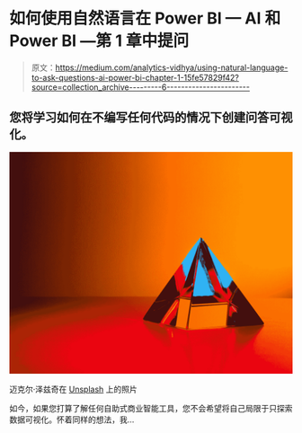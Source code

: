 # 如何使用自然语言在 Power BI — AI 和 Power BI —第 1 章中提问

> 原文：<https://medium.com/analytics-vidhya/using-natural-language-to-ask-questions-ai-power-bi-chapter-1-15fe57829f42?source=collection_archive---------6----------------------->

## 您将学习如何在不编写任何代码的情况下创建问答可视化。

![](img/f3ff1775fc4d09446c94c18b2814fad8.png)

迈克尔·泽兹奇在 [Unsplash](https://unsplash.com/s/photos/artificial-intelligence-and-power?utm_source=unsplash&utm_medium=referral&utm_content=creditCopyText) 上的照片

如今，如果您打算了解任何自助式商业智能工具，您不会希望将自己局限于只探索数据可视化。怀着同样的想法，我…